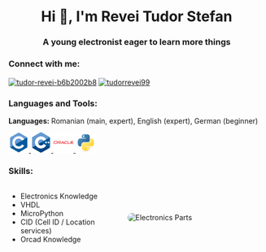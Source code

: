 <h1 align="center">Hi 👋, I'm Revei Tudor Stefan</h1>
<h3 align="center">A young electronist eager to learn more things</h3>

<h3 align="left">Connect with me:</h3>
<p align="left">
<a href="https://linkedin.com/in/tudor-revei-b6b2002b8" target="blank"><img align="center" src="https://raw.githubusercontent.com/rahuldkjain/github-profile-readme-generator/master/src/images/icons/Social/linked-in-alt.svg" alt="tudor-revei-b6b2002b8" height="30" width="40" /></a>
<a href="https://instagram.com/tudorrevei99" target="blank"><img align="center" src="https://raw.githubusercontent.com/rahuldkjain/github-profile-readme-generator/master/src/images/icons/Social/instagram.svg" alt="tudorrevei99" height="30" width="40" /></a>
</p>

<h3 align="left">Languages and Tools:</h3>
<p align="left">
  <strong>Languages:</strong> Romanian (main, expert), English (expert), German (beginner)
</p>
<p align="left">
  <a href="https://www.cprogramming.com/" target="_blank" rel="noreferrer"> 
    <img src="https://raw.githubusercontent.com/devicons/devicon/master/icons/c/c-original.svg" alt="c" width="40" height="40"/> 
  </a> 
  <a href="https://www.w3schools.com/cpp/" target="_blank" rel="noreferrer"> 
    <img src="https://raw.githubusercontent.com/devicons/devicon/master/icons/cplusplus/cplusplus-original.svg" alt="cplusplus" width="40" height="40"/> 
  </a> 
  <a href="https://www.oracle.com/" target="_blank" rel="noreferrer"> 
    <img src="https://raw.githubusercontent.com/devicons/devicon/master/icons/oracle/oracle-original.svg" alt="oracle" width="40" height="40"/> 
  </a> 
  <a href="https://www.python.org" target="_blank" rel="noreferrer"> 
    <img src="https://raw.githubusercontent.com/devicons/devicon/master/icons/python/python-original.svg" alt="python" width="40" height="40"/> 
  </a>
</p>

<h3 align="left">Skills:</h3>
<div style="display: flex; align-items: center; gap: 20px;">
  <ul>
    <li>Electronics Knowledge</li>
    <li>VHDL</li>
    <li>MicroPython</li>
    <li>CID (Cell ID / Location services)</li>
    <li>Orcad Knowledge</li>
  </ul>
  <img src="https://images.pond5.com/electronic-circuit-board-animation-digital-footage-245847602_iconl.jpeg" alt="Electronics Parts" width="300" style="border-radius: 10px;"/>
</div>

